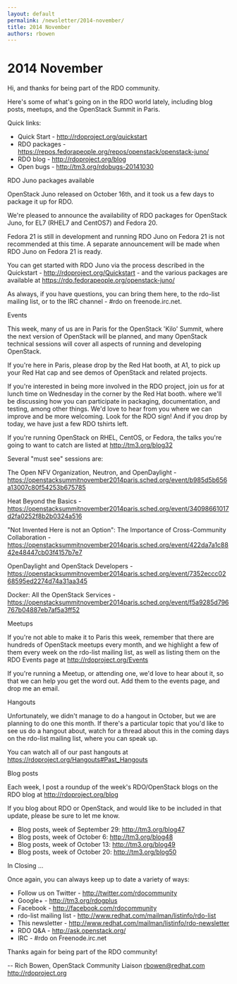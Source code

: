 ```yaml
---
layout: default
permalink: /newsletter/2014-november/
title: 2014 November
authors: rbowen
---
```


# 2014 November

Hi, and thanks for being part of the RDO community.

Here's some of what's going on in the RDO world lately, including blog posts, meetups, and the OpenStack Summit in Paris.

Quick links:

*   Quick Start - <http://rdoproject.org/quickstart>
*   RDO packages - <https://repos.fedorapeople.org/repos/openstack/openstack-juno/>
*   RDO blog - <http://rdoproject.org/blog>
*   Open bugs - <http://tm3.org/rdobugs-20141030>

RDO Juno packages available

OpenStack Juno released on October 16th, and it took us a few days to package it up for RDO.

We're pleased to announce the availability of RDO packages for OpenStack Juno, for EL7 (RHEL7 and CentOS7) and Fedora 20.

Fedora 21 is still in development and running RDO Juno on Fedora 21 is not recommended at this time. A separate announcement will be made when RDO Juno on Fedora 21 is ready.

You can get started with RDO Juno via the process described in the Quickstart - <http://rdoproject.org/Quickstart> - and the various packages are available at <https://rdo.fedorapeople.org/openstack-juno/>

As always, if you have questions, you can bring them here, to the rdo-list mailing list, or to the IRC channel - #rdo on freenode.irc.net.

Events

This week, many of us are in Paris for the OpenStack 'Kilo' Summit, where the next version of OpenStack will be planned, and many OpenStack technical sessions will cover all aspects of running and developing OpenStack.

If you're here in Paris, please drop by the Red Hat booth, at A1, to pick up your Red Hat cap and see demos of OpenStack and related projects.

If you're interested in being more involved in the RDO project, join us for at lunch time on Wednesday in the corner by the Red Hat booth. where we'll be discussing how you can participate in packaging, documentation, and testing, among other things. We'd love to hear from you where we can improve and be more welcoming. Look for the RDO sign! And if you drop by today, we have just a few RDO tshirts left.

If you're running OpenStack on RHEL, CentOS, or Fedora, the talks you're going to want to catch are listed at <http://tm3.org/blog32>

Several "must see" sessions are:

The Open NFV Organization, Neutron, and OpenDaylight - <https://openstacksummitnovember2014paris.sched.org/event/b985d5b656a13007c80f54253b675785>

Heat Beyond the Basics - <https://openstacksummitnovember2014paris.sched.org/event/34098661017d2fa0252f8b2b0324a516>

"Not Invented Here is not an Option": The Importance of Cross-Community Collaboration - <https://openstacksummitnovember2014paris.sched.org/event/422da7a1c8842e48447cb03f4157b7e7>

OpenDaylight and OpenStack Developers - <https://openstacksummitnovember2014paris.sched.org/event/7352eccc0268595ed2274d74a31aa345>

Docker: All the OpenStack Services - <https://openstacksummitnovember2014paris.sched.org/event/f5a9285d796767b04887eb7af5a3ff52>

Meetups

If you're not able to make it to Paris this week, remember that there are hundreds of OpenStack meetups every month, and we highlight a few of them every week on the rdo-list mailing list, as well as listing them on the RDO Events page at <http://rdoproject.org/Events>

If you're running a Meetup, or attending one, we'd love to hear about it, so that we can help you get the word out. Add them to the events page, and drop me an email.

Hangouts

Unfortunately, we didn't manage to do a hangout in October, but we are planning to do one this month. If there's a particular topic that you'd like to see us do a hangout about, watch for a thread about this in the coming days on the rdo-list mailing list, where you can speak up.

You can watch all of our past hangouts at <https://rdoproject.org/Hangouts#Past_Hangouts>

Blog posts

Each week, I post a roundup of the week's RDO/OpenStack blogs on the RDO blog at <http://rdoproject.org/blog>

If you blog about RDO or OpenStack, and would like to be included in that update, please be sure to let me know.

*   Blog posts, week of September 29: <http://tm3.org/blog47>
*   Blog posts, week of October 6: <http://tm3.org/blog48>
*   Blog posts, week of October 13: <http://tm3.org/blog49>
*   Blog posts, week of October 20: <http://tm3.org/blog50>

In Closing ...

Once again, you can always keep up to date a variety of ways:

*   Follow us on Twitter - <http://twitter.com/rdocommunity>
*   Google+ - <http://tm3.org/rdogplus>
*   Facebook - <http://facebook.com/rdocommunity>
*   rdo-list mailing list - <http://www.redhat.com/mailman/listinfo/rdo-list>
*   This newsletter - <http://www.redhat.com/mailman/listinfo/rdo-newsletter>
*   RDO Q&A - <http://ask.openstack.org/>
*   IRC - #rdo on Freenode.irc.net

Thanks again for being part of the RDO community!

-- Rich Bowen, OpenStack Community Liaison rbowen@redhat.com <http://rdoproject.org>
